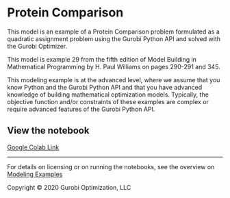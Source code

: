 # Protein Comparison

This model is an example of a Protein Comparison problem formulated as a quadratic assignment problem using the Gurobi 
Python API and solved with the Gurobi Optimizer.

This model is example 29 from the fifth edition of Model Building in Mathematical Programming by H. Paul Williams 
on pages 290-291 and 345.

This modeling example is at the advanced level, where we assume that you know Python and the Gurobi Python API 
and that you have advanced knowledge of building mathematical optimization models. Typically, the objective function and/or constraints of these examples are complex or require advanced features of the Gurobi Python API.


## View the notebook

[Google Colab Link](https://colab.research.google.com/github/Gurobi/modeling-examples/blob/master/protein_comparison/protein_comparison.ipynb)

----
For details on licensing or on running the notebooks, see the overview on [Modeling Examples](../)


Copyright © 2020 Gurobi Optimization, LLC
